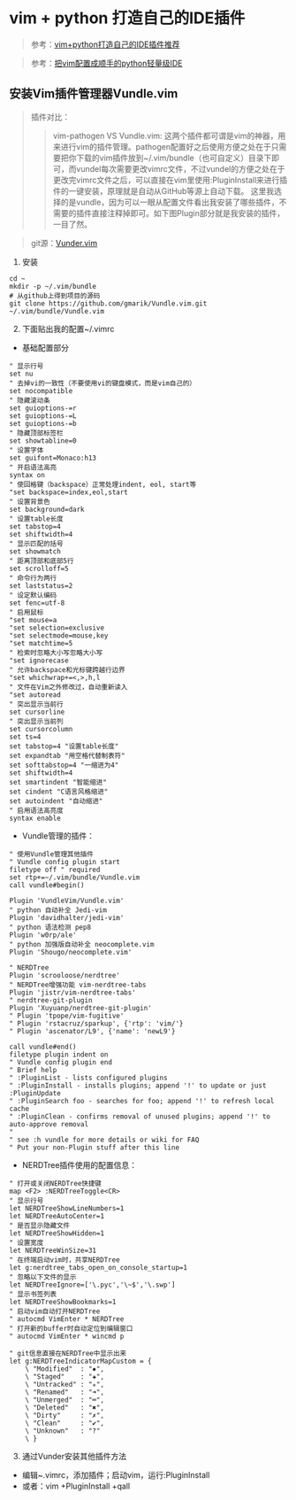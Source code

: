 # vim + python 打造自己的IDE插件

> 参考：[vim+python打造自己的IDE插件推荐](http://blog.51cto.com/xujpxm/1909043)

> 参考：[把vim配置成顺手的python轻量级IDE](https://www.jianshu.com/p/f0513d18742a)

## 安装Vim插件管理器Vundle.vim

>  插件对比：
>> vim-pathogen VS Vundle.vim:
这两个插件都可谓是vim的神器，用来进行vim的插件管理。pathogen配置好之后使用方便之处在于只需要把你下载的vim插件放到~/.vim/bundle（也可自定义）目录下即可，而vundel每次需要更改vimrc文件，不过vundel的方便之处在于更改完vimrc文件之后，可以直接在vim里使用:PluginInstall来进行插件的一键安装，原理就是自动从GitHub等源上自动下载。
这里我选择的是vundle，因为可以一眼从配置文件看出我安装了哪些插件，不需要的插件直接注释掉即可。如下图Plugin部分就是我安装的插件，一目了然。

> git源：[Vunder.vim](https://github.com/VundleVim/Vundle.vim)

1. 安装
```
cd ~
mkdir -p ~/.vim/bundle
# 从github上得到项目的源码
git clone https://github.com/gmarik/Vundle.vim.git ~/.vim/bundle/Vundle.vim
``` 

2. 下面贴出我的配置~/.vimrc
  + 基础配置部分
  ```
" 显示行号
set nu
" 去掉vi的一致性（不要使用vi的键盘模式，而是vim自己的）
set nocompatible
" 隐藏滚动条
set guioptions-=r 
set guioptions-=L
set guioptions-=b
" 隐藏顶部标签栏
set showtabline=0
" 设置字体
set guifont=Monaco:h13
" 开启语法高亮
syntax on
" 使回格键（backspace）正常处理indent, eol, start等
"set backspace=index,eol,start
" 设置背景色
set background=dark
" 设置table长度
set tabstop=4
set shiftwidth=4
" 显示匹配的括号
set showmatch
" 距离顶部和底部5行
set scrolloff=5
" 命令行为两行
set laststatus=2
" 设定默认编码
set fenc=utf-8
" 启用鼠标
"set mouse=a
"set selection=exclusive
"set selectmode=mouse,key
"set matchtime=5
" 检索时忽略大小写忽略大小写
"set ignorecase
" 允许backspace和光标键跨越行边界
"set whichwrap+=<,>,h,l
" 文件在Vim之外修改过，自动重新读入
"set autoread
" 突出显示当前行
set cursorline
" 突出显示当前列
set cursorcolumn
set ts=4
set tabstop=4 "设置table长度"
set expandtab "用空格代替制表符"
set softtabstop=4 "一缩进为4"
set shiftwidth=4
set smartindent "智能缩进"
set cindent "C语言风格缩进"
set autoindent "自动缩进"
" 启用语法高亮度
syntax enable
```
  + Vundle管理的插件：

```
" 使用Vundle管理其他插件
" Vundle config plugin start
filetype off " required
set rtp+=~/.vim/bundle/Vundle.vim
call vundle#begin()

Plugin 'VundleVim/Vundle.vim'
" python 自动补全 Jedi-vim 
Plugin 'davidhalter/jedi-vim'
" python 语法检测 pep8
Plugin 'w0rp/ale'
" python 加强版自动补全 neocomplete.vim
Plugin 'Shougo/neocomplete.vim'

" NERDTree 
Plugin 'scrooloose/nerdtree'
" NERDTree增强功能 vim-nerdtree-tabs
Plugin 'jistr/vim-nerdtree-tabs'
" nerdtree-git-plugin
Plugin 'Xuyuanp/nerdtree-git-plugin'
" Plugin 'tpope/vim-fugitive'
" Plugin 'rstacruz/sparkup', {'rtp': 'vim/'}
" Plugin 'ascenator/L9', {'name': 'newL9'}

call vundle#end()
filetype plugin indent on
" Vundle config plugin end
" Brief help
" :PluginList - lists configured plugins
" :PluginInstall - installs plugins; append '!' to update or just :PluginUpdate
" :PluginSearch foo - searches for foo; append '!' to refresh local cache
" :PluginClean - confirms removal of unused plugins; append '!' to auto-approve removal
"
" see :h vundle for more details or wiki for FAQ
" Put your non-Plugin stuff after this line
```

  + NERDTree插件使用的配置信息：

```
" 打开或关闭NERDTree快捷键
map <F2> :NERDTreeToggle<CR>
" 显示行号
let NERDTreeShowLineNumbers=1
let NERDTreeAutoCenter=1
" 是否显示隐藏文件
let NERDTreeShowHidden=1
" 设置宽度
let NERDTreeWinSize=31
" 在终端启动vim时，共享NERDTree
let g:nerdtree_tabs_open_on_console_startup=1
" 忽略以下文件的显示
let NERDTreeIgnore=['\.pyc','\~$','\.swp']
" 显示书签列表
let NERDTreeShowBookmarks=1
" 启动vim自动打开NERDTree
" autocmd VimEnter * NERDTree
" 打开新的buffer时自动定位到编辑窗口 
" autocmd VimEnter * wincmd p

" git信息直接在NERDTree中显示出来
let g:NERDTreeIndicatorMapCustom = {
    \ "Modified"  : "✹",
    \ "Staged"    : "✚",
    \ "Untracked" : "✭",
    \ "Renamed"   : "➜",
    \ "Unmerged"  : "═",
    \ "Deleted"   : "✖",
    \ "Dirty"     : "✗",
    \ "Clean"     : "✔︎",
    \ "Unknown"   : "?"
    \ }

```

3. 通过Vunder安装其他插件方法
  + 编辑~.vimrc，添加插件；启动vim，运行:PluginInstall
  + 或者：vim +PluginInstall +qall



